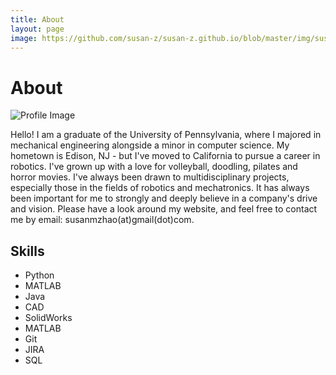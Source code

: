 ```yaml
---
title: About
layout: page
image: https://github.com/susan-z/susan-z.github.io/blob/master/img/susan_LA_smaller.jpeg?raw=true
---
```


# About
![Profile Image]({{page.image}})

<p> Hello! I am a graduate of the University of Pennsylvania, where I majored in mechanical engineering alongside a minor in computer science. My hometown is Edison, NJ - but I've moved to California to pursue a career in robotics. I've grown up with a love for volleyball, doodling, pilates and horror movies.  I've always been drawn to multidisciplinary projects, especially those in the fields of robotics and mechatronics. It has always been important for me to strongly and deeply believe in a company's drive and vision. Please have a look around my website, and feel free to contact me by email: susanmzhao(at)gmail(dot)com.</p>

<h2>Skills</h2>

<ul class="skill-list">
	<li>Python</li>
	<li>MATLAB</li>
	<li>Java</li>
	<li>CAD</li>
	<li>SolidWorks</li>
	<li>MATLAB</li>
	<li>Git</li>
	<li>JIRA</li>
	<li>SQL</li>
</ul>